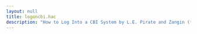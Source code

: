 ```yaml
---
layout: null
title: logoncbi.hac
description: "How to Log Into a CBI System by L.E. Pirate and Zangin (from NIZation)"
---
```

